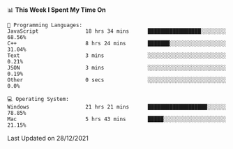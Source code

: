 
<!--START_SECTION:waka-->
📊 **This Week I Spent My Time On** 

```text
💬 Programming Languages: 
JavaScript               18 hrs 34 mins      █████████████████░░░░░░░░   68.56% 
C++                      8 hrs 24 mins       ███████░░░░░░░░░░░░░░░░░░   31.04% 
Text                     3 mins              ░░░░░░░░░░░░░░░░░░░░░░░░░   0.21% 
JSON                     3 mins              ░░░░░░░░░░░░░░░░░░░░░░░░░   0.19% 
Other                    0 secs              ░░░░░░░░░░░░░░░░░░░░░░░░░   0.0%

💻 Operating System: 
Windows                  21 hrs 21 mins      ███████████████████░░░░░░   78.85% 
Mac                      5 hrs 43 mins       █████░░░░░░░░░░░░░░░░░░░░   21.15%

```


 Last Updated on 28/12/2021
<!--END_SECTION:waka-->
